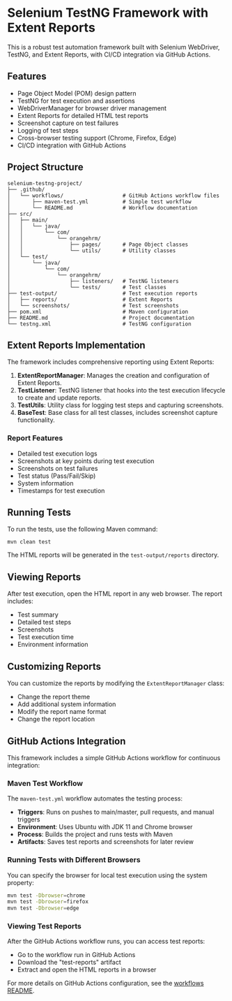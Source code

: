 # Selenium TestNG Framework with Extent Reports

This is a robust test automation framework built with Selenium WebDriver, TestNG, and Extent Reports, with CI/CD integration via GitHub Actions.

## Features

- Page Object Model (POM) design pattern
- TestNG for test execution and assertions
- WebDriverManager for browser driver management
- Extent Reports for detailed HTML test reports
- Screenshot capture on test failures
- Logging of test steps
- Cross-browser testing support (Chrome, Firefox, Edge)
- CI/CD integration with GitHub Actions

## Project Structure

```
selenium-testng-project/
├── .github/
│   └── workflows/                   # GitHub Actions workflow files
│       ├── maven-test.yml           # Simple test workflow
│       └── README.md                # Workflow documentation
├── src/
│   ├── main/
│   │   └── java/
│   │       └── com/
│   │           └── orangehrm/
│   │               ├── pages/       # Page Object classes
│   │               └── utils/       # Utility classes
│   └── test/
│       └── java/
│           └── com/
│               └── orangehrm/
│                   ├── listeners/   # TestNG listeners
│                   └── tests/       # Test classes
├── test-output/                     # Test execution reports
│   ├── reports/                     # Extent Reports
│   └── screenshots/                 # Test screenshots
├── pom.xml                          # Maven configuration
├── README.md                        # Project documentation
└── testng.xml                       # TestNG configuration
```

## Extent Reports Implementation

The framework includes comprehensive reporting using Extent Reports:

1. **ExtentReportManager**: Manages the creation and configuration of Extent Reports.
2. **TestListener**: TestNG listener that hooks into the test execution lifecycle to create and update reports.
3. **TestUtils**: Utility class for logging test steps and capturing screenshots.
4. **BaseTest**: Base class for all test classes, includes screenshot capture functionality.

### Report Features

- Detailed test execution logs
- Screenshots at key points during test execution
- Screenshots on test failures
- Test status (Pass/Fail/Skip)
- System information
- Timestamps for test execution

## Running Tests

To run the tests, use the following Maven command:

```
mvn clean test
```

The HTML reports will be generated in the `test-output/reports` directory.

## Viewing Reports

After test execution, open the HTML report in any web browser. The report includes:

- Test summary
- Detailed test steps
- Screenshots
- Test execution time
- Environment information

## Customizing Reports

You can customize the reports by modifying the `ExtentReportManager` class:

- Change the report theme
- Add additional system information
- Modify the report name format
- Change the report location

## GitHub Actions Integration

This framework includes a simple GitHub Actions workflow for continuous integration:

### Maven Test Workflow

The `maven-test.yml` workflow automates the testing process:

- **Triggers**: Runs on pushes to main/master, pull requests, and manual triggers
- **Environment**: Uses Ubuntu with JDK 11 and Chrome browser
- **Process**: Builds the project and runs tests with Maven
- **Artifacts**: Saves test reports and screenshots for later review

### Running Tests with Different Browsers

You can specify the browser for local test execution using the system property:

```bash
mvn test -Dbrowser=chrome
mvn test -Dbrowser=firefox
mvn test -Dbrowser=edge
```

### Viewing Test Reports

After the GitHub Actions workflow runs, you can access test reports:

- Go to the workflow run in GitHub Actions
- Download the "test-reports" artifact
- Extract and open the HTML reports in a browser

For more details on GitHub Actions configuration, see the [workflows README](.github/workflows/README.md).